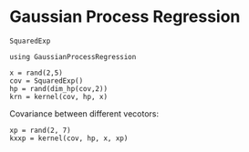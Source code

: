# Gaussian Process Regression

```@docs
SquaredExp
```

```@example 1
using GaussianProcessRegression

x = rand(2,5)
cov = SquaredExp()
hp = rand(dim_hp(cov,2))
krn = kernel(cov, hp, x)
```

Covariance between different vecotors:

```@example 1
xp = rand(2, 7)
kxxp = kernel(cov, hp, x, xp)
```